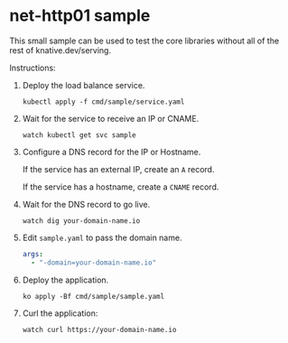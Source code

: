 # net-http01 sample

This small sample can be used to test the core libraries without all of the rest
of knative.dev/serving.

Instructions:

1. Deploy the load balance service.

   ```shell
   kubectl apply -f cmd/sample/service.yaml
   ```

1. Wait for the service to receive an IP or CNAME.

   ```shell
   watch kubectl get svc sample
   ```

1. Configure a DNS record for the IP or Hostname.

   If the service has an external IP, create an `A` record.

   If the service has a hostname, create a `CNAME` record.

1. Wait for the DNS record to go live.

   ```shell
   watch dig your-domain-name.io
   ```

1. Edit `sample.yaml` to pass the domain name.

   ```yaml
   args:
     - "-domain=your-domain-name.io"
   ```

1. Deploy the application.

   ```shell
   ko apply -Bf cmd/sample/sample.yaml
   ```

1. Curl the application:

   ```shell
   watch curl https://your-domain-name.io
   ```

